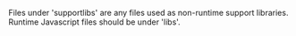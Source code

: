 Files under 'supportlibs' are any files used as non-runtime support libraries. Runtime Javascript files should be under 'libs'.
